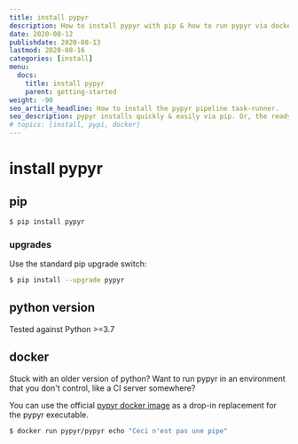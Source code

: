 ```yaml
---
title: install pypyr
description: How to install pypyr with pip & how to run pypyr via docker
date: 2020-08-12
publishdate: 2020-08-13
lastmod: 2020-08-16
categories: [install]
menu:
  docs:
    title: install pypyr
    parent: getting-started
weight: -90
seo_article_headline: How to install the pypyr pipeline task-runner.
seo_description: pypyr installs quickly & easily via pip. Or, the ready-made docker container is a drop-in replacement for the cli.
# topics: [install, pypi, docker]
---
```

# install pypyr
## pip
```bash
$ pip install pypyr
```

### upgrades
Use the standard pip upgrade switch:

```bash
$ pip install --upgrade pypyr
```

## python version
Tested against Python >=3.7

## docker
Stuck with an older version of python? Want to run pypyr in an
environment that you don't control, like a CI server somewhere?

You can use the official [pypyr docker image](https://hub.docker.com/r/pypyr/pypyr/)
as a drop-in replacement for the pypyr executable.

```bash
$ docker run pypyr/pypyr echo "Ceci n'est pas une pipe"
```
